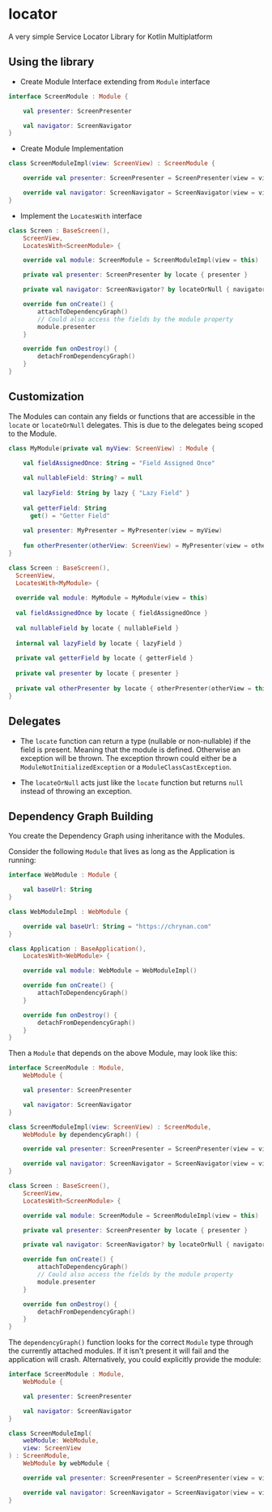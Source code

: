 # locator
A very simple Service Locator Library for Kotlin Multiplatform

## Using the library

* Create Module Interface extending from `Module` interface
```kotlin
interface ScreenModule : Module {

    val presenter: ScreenPresenter

    val navigator: ScreenNavigator
}
```

* Create Module Implementation
```kotlin
class ScreenModuleImpl(view: ScreenView) : ScreenModule {

    override val presenter: ScreenPresenter = ScreenPresenter(view = view)

    override val navigator: ScreenNavigator = ScreenNavigator(view = view)
}
```

* Implement the `LocatesWith` interface
```kotlin
class Screen : BaseScreen(),
    ScreenView,
    LocatesWith<ScreenModule> {

    override val module: ScreenModule = ScreenModuleImpl(view = this)

    private val presenter: ScreenPresenter by locate { presenter }

    private val navigator: ScreenNavigator? by locateOrNull { navigator }

    override fun onCreate() {
        attachToDependencyGraph()
        // Could also access the fields by the module property
        module.presenter
    }

    override fun onDestroy() {
        detachFromDependencyGraph()
    }
}
```

## Customization

The Modules can contain any fields or functions that are accessible in the `locate` or `locateOrNull` delegates. This is due to the delegates being scoped to the Module.
```kotlin
class MyModule(private val myView: ScreenView) : Module {

    val fieldAssignedOnce: String = "Field Assigned Once"
    
    val nullableField: String? = null
    
    val lazyField: String by lazy { "Lazy Field" }
    
    val getterField: String
      get() = "Getter Field"
      
    val presenter: MyPresenter = MyPresenter(view = myView)
    
    fun otherPresenter(otherView: ScreenView) = MyPresenter(view = otherView)
}

class Screen : BaseScreen(),
  ScreenView,
  LocatesWith<MyModule> {
  
  override val module: MyModule = MyModule(view = this)
  
  val fieldAssignedOnce by locate { fieldAssignedOnce }
  
  val nullableField by locate { nullableField }
  
  internal val lazyField by locate { lazyField }
  
  private val getterField by locate { getterField }
  
  private val presenter by locate { presenter }
  
  private val otherPresenter by locate { otherPresenter(otherView = this) }
}
```

## Delegates

* The `locate` function can return a type (nullable or non-nullable) if the field is present. Meaning that the module is defined. Otherwise an exception will be thrown. The exception thrown could either be a `ModuleNotInitializedException` or a `ModuleClassCastException`.

* The `locateOrNull` acts just like the `locate` function but returns `null` instead of throwing an exception.

## Dependency Graph Building

You create the Dependency Graph using inheritance with the Modules.

Consider the following `Module` that lives as long as the Application is running:
```kotlin
interface WebModule : Module {

    val baseUrl: String
}

class WebModuleImpl : WebModule {

    override val baseUrl: String = "https://chrynan.com"
}

class Application : BaseApplication(),
    LocatesWith<WebModule> {

    override val module: WebModule = WebModuleImpl()

    override fun onCreate() {
        attachToDependencyGraph()
    }

    override fun onDestroy() {
        detachFromDependencyGraph()
    }
}
```

Then a `Module` that depends on the above Module, may look like this:
```kotlin
interface ScreenModule : Module,
    WebModule {

    val presenter: ScreenPresenter

    val navigator: ScreenNavigator
}

class ScreenModuleImpl(view: ScreenView) : ScreenModule,
    WebModule by dependencyGraph() {

    override val presenter: ScreenPresenter = ScreenPresenter(view = view, baseUrl = baseUrl)

    override val navigator: ScreenNavigator = ScreenNavigator(view = view)
}

class Screen : BaseScreen(),
    ScreenView,
    LocatesWith<ScreenModule> {

    override val module: ScreenModule = ScreenModuleImpl(view = this)

    private val presenter: ScreenPresenter by locate { presenter }

    private val navigator: ScreenNavigator? by locateOrNull { navigator }

    override fun onCreate() {
        attachToDependencyGraph()
        // Could also access the fields by the module property
        module.presenter
    }

    override fun onDestroy() {
        detachFromDependencyGraph()
    }
}
```

The `dependencyGraph()` function looks for the correct `Module` type through the currently attached modules. If it isn't present it will fail and the application will crash. Alternatively, you could explicitly provide the module:
```kotlin
interface ScreenModule : Module,
    WebModule {

    val presenter: ScreenPresenter

    val navigator: ScreenNavigator
}

class ScreenModuleImpl(
    webModule: WebModule,
    view: ScreenView
) : ScreenModule,
    WebModule by webModule {

    override val presenter: ScreenPresenter = ScreenPresenter(view = view, baseUrl = baseUrl)

    override val navigator: ScreenNavigator = ScreenNavigator(view = view)
}
```
